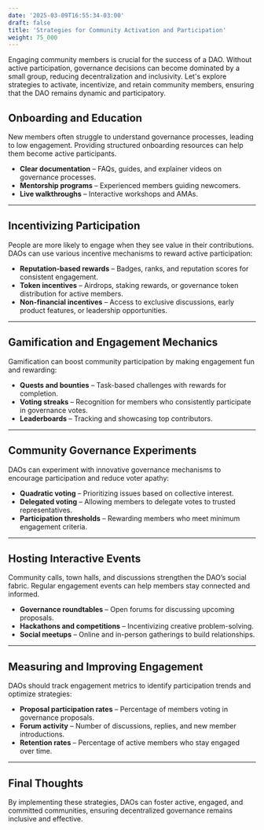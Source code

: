 ```yaml
---
date: '2025-03-09T16:55:34-03:00'
draft: false
title: 'Strategies for Community Activation and Participation'
weight: 75_000
---
```


Engaging community members is crucial for the success of a DAO. Without active participation, governance decisions can become dominated by a small group, reducing decentralization and inclusivity. Let's explore strategies to activate, incentivize, and retain community members, ensuring that the DAO remains dynamic and participatory.  

## **Onboarding and Education**  

New members often struggle to understand governance processes, leading to low engagement. Providing structured onboarding resources can help them become active participants.  

- **Clear documentation** – FAQs, guides, and explainer videos on governance processes.  
- **Mentorship programs** – Experienced members guiding newcomers.  
- **Live walkthroughs** – Interactive workshops and AMAs.  

---  

## **Incentivizing Participation**  

People are more likely to engage when they see value in their contributions. DAOs can use various incentive mechanisms to reward active participation:  

- **Reputation-based rewards** – Badges, ranks, and reputation scores for consistent engagement.  
- **Token incentives** – Airdrops, staking rewards, or governance token distribution for active members.  
- **Non-financial incentives** – Access to exclusive discussions, early product features, or leadership opportunities.  

---  

## **Gamification and Engagement Mechanics**  

Gamification can boost community participation by making engagement fun and rewarding:  

- **Quests and bounties** – Task-based challenges with rewards for completion.  
- **Voting streaks** – Recognition for members who consistently participate in governance votes.  
- **Leaderboards** – Tracking and showcasing top contributors.  

---  

## **Community Governance Experiments**  

DAOs can experiment with innovative governance mechanisms to encourage participation and reduce voter apathy:  

- **Quadratic voting** – Prioritizing issues based on collective interest.  
- **Delegated voting** – Allowing members to delegate votes to trusted representatives.  
- **Participation thresholds** – Rewarding members who meet minimum engagement criteria.  

---  

## **Hosting Interactive Events**  

Community calls, town halls, and discussions strengthen the DAO’s social fabric. Regular engagement events can help members stay connected and informed.  

- **Governance roundtables** – Open forums for discussing upcoming proposals.  
- **Hackathons and competitions** – Incentivizing creative problem-solving.  
- **Social meetups** – Online and in-person gatherings to build relationships.  

---  

## **Measuring and Improving Engagement**  

DAOs should track engagement metrics to identify participation trends and optimize strategies:  

- **Proposal participation rates** – Percentage of members voting in governance proposals.  
- **Forum activity** – Number of discussions, replies, and new member introductions.  
- **Retention rates** – Percentage of active members who stay engaged over time.  

---  

## **Final Thoughts**

By implementing these strategies, DAOs can foster active, engaged, and committed communities, ensuring decentralized governance remains inclusive and effective.  


